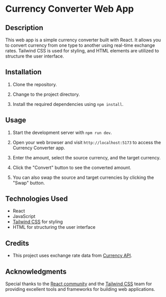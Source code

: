 # Currency Converter Web App

## Description

This web app is a simple currency converter built with React. It allows you to convert currency from one type to another using real-time exchange rates. Tailwind CSS is used for styling, and HTML elements are utilized to structure the user interface.

## Installation

1. Clone the repository.

2. Change to the project directory.

3. Install the required dependencies using `npm install`.

## Usage

1. Start the development server with `npm run dev`.

2. Open your web browser and visit `http://localhost:5173` to access the Currency Converter app.

3. Enter the amount, select the source currency, and the target currency.

4. Click the "Convert" button to see the converted amount.

5. You can also swap the source and target currencies by clicking the "Swap" button.

## Technologies Used

- React
- JavaScript
- [Tailwind CSS](https://tailwindcss.com/) for styling
- HTML for structuring the user interface

## Credits

- This project uses exchange rate data from [Currency API](https://github.com/fawazahmed0/currency-api).


## Acknowledgments

Special thanks to the [React community](https://reactjs.org/) and the [Tailwind CSS](https://tailwindcss.com/) team for providing excellent tools and frameworks for building web applications.
